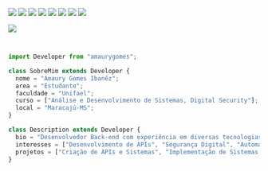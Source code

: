 <img src="https://img.shields.io/badge/HTML-239120?style=for-the-badge&logo=html5&logoColor=white" /> <img src="https://img.shields.io/badge/Javascript-323330?style=for-the-badge&logo=javascript&logoColor=F7DF1E" /> <img src="https://img.shields.io/badge/CSS-239120?style=for-the-badge&logo=css3&logoColor=white" /> <img src="https://img.shields.io/badge/Python-3776AB?style=for-the-badge&logo=python&logoColor=white" /> <img src="https://img.shields.io/badge/Node.js-43853D?style=for-the-badge&logo=node.js&logoColor=white" />  <img src="https://img.shields.io/badge/TypeScript-007ACC?style=for-the-badge&logo=typescript&logoColor=white" /> <img src="https://img.shields.io/badge/Tailwind_CSS-38B2AC?style=for-the-badge&logo=tailwind-css&logoColor=white" /> <img src="https://img.shields.io/badge/React-20232A?style=for-the-badge&logo=react&logoColor=61DAFB" /> 

<img src="https://img.shields.io/badge/Linux-E34F26?style=for-the-badge&logo=linux&logoColor=black" />


```js


import Developer from "amaurygomes";

class SobreMim extends Developer {
  nome = "Amaury Gomes Ibanêz";
  area = "Estudante";
  faculdade = "Unifael";
  curso = ["Análise e Desenvolvimento de Sistemas, Digital Security"];
  local = "Maracajú-MS";
}

class Description extends Developer {
  bio = "Desenvolvedor Back-end com experiência em diversas tecnologias de front-end e back-end.
  interesses = ["Desenvolvimento de APIs", "Segurança Digital", "Automação", "Open Source"];
  projetos = ["Criação de APIs e Sistemas", "Implementação de Sistemas Seguros"];
}
```

